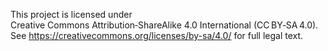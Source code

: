 This project is licensed under  
Creative Commons Attribution‑ShareAlike 4.0 International (CC BY‑SA 4.0).  
See https://creativecommons.org/licenses/by-sa/4.0/ for full legal text.

